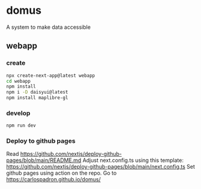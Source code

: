 # domus
A system to make data accessible

## webapp

### create
```bash
npx create-next-app@latest webapp
cd webapp
npm install
npm i -D daisyui@latest
npm install maplibre-gl
```

### develop
```bash
npm run dev
```

### Deploy to github pages
Read https://github.com/nextjs/deploy-github-pages/blob/main/README.md
Adjust next.config.ts using this template: https://github.com/nextjs/deploy-github-pages/blob/main/next.config.ts
Set github pages using action on the repo.
Go to https://carlospadron.github.io/domus/